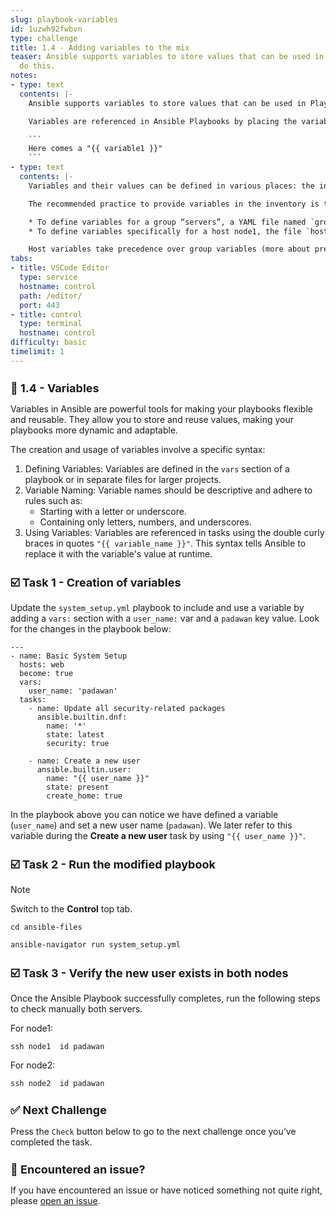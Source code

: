 ```yaml
---
slug: playbook-variables
id: 1uzwh92fwbvn
type: challenge
title: 1.4 - Adding variables to the mix
teaser: Ansible supports variables to store values that can be used in Playbooks.  Let's
  do this.
notes:
- type: text
  contents: |-
    Ansible supports variables to store values that can be used in Playbooks. Variables can be defined in a variety of places and have a clear precedence. Ansible substitutes the variable with its value when a task is executed.

    Variables are referenced in Ansible Playbooks by placing the variable name in double curly braces:

    ```
    Here comes a "{{ variable1 }}"
    ```
- type: text
  contents: |-
    Variables and their values can be defined in various places: the inventory, additional files, on the command line, etc.

    The recommended practice to provide variables in the inventory is to define them in files located in two directories named `host_vars` and `group_vars`:

    * To define variables for a group “servers”, a YAML file named `group_vars/servers.yml` with the variable definitions is created.
    * To define variables specifically for a host node1, the file `host_vars/node1.yml` with the variable definitions is created.

    Host variables take precedence over group variables (more about precedence can be found in the [docs](https://docs.ansible.com/ansible/latest/user_guide/playbooks_variables.html#variable-precedence-where-should-i-put-a-variable)).
tabs:
- title: VSCode Editor
  type: service
  hostname: control
  path: /editor/
  port: 443
- title: control
  type: terminal
  hostname: control
difficulty: basic
timelimit: 1
---
```

👋 1.4 - Variables
===

Variables in Ansible are powerful tools for making your playbooks flexible and reusable. They allow you to store and reuse values, making your playbooks more dynamic and adaptable.

The creation and usage of variables involve a specific syntax:

1.  Defining Variables: Variables are defined in the `vars` section of a playbook or in separate files for larger projects.
2. Variable Naming: Variable names should be descriptive and adhere to rules such as:
    * Starting with a letter or underscore.
    * Containing only letters, numbers, and underscores.
3. Using Variables: Variables are referenced in tasks using the double curly braces in quotes `"{{ variable_name }}"`. This syntax tells Ansible to replace it with the variable's value at runtime.

☑️ Task 1 - Creation of variables
===

Update the `system_setup.yml` playbook to include and use a variable by adding a `vars:` section with a `user_name:` var and a `padawan` key value.
Look for the changes in the playbook below:

```
---
- name: Basic System Setup
  hosts: web
  become: true
  vars:
    user_name: 'padawan'
  tasks:
    - name: Update all security-related packages
      ansible.builtin.dnf:
        name: '*'
        state: latest
        security: true

    - name: Create a new user
      ansible.builtin.user:
        name: "{{ user_name }}"
        state: present
        create_home: true
```

In the playbook above you can notice we have defined a variable (`user_name`) and set a new user name (`padawan`). We later refer to this variable during the **Create a new user** task by using `"{{ user_name }}"`.

☑️ Task 2 - Run the  modified playbook
===

> [!NOTE]
> Switch to the **Control** top tab.

```
cd ansible-files
```
```
ansible-navigator run system_setup.yml
```

☑️ Task 3 - Verify the new user exists in both nodes
===

Once the Ansible Playbook successfully completes, run the following steps to check manually both servers.

For node1:
```
ssh node1  id padawan
```

For node2:
```
ssh node2  id padawan
```


✅ Next Challenge
===
Press the `Check` button below to go to the next challenge once you’ve completed the task.

🐛 Encountered an issue?
====

If you have encountered an issue or have noticed something not quite right, please [open an issue](https://github.com/ansible/instruqt/issues/new?labels=writing-first-playbook&title=Issue+with+Writing+First+Playbook+slug+ID:+playbook-variables&assignees=rlopez133).

<style type="text/css" rel="stylesheet">
  .lightbox {
    display: none;
    position: fixed;
    justify-content: center;
    align-items: center;
    z-index: 999;
    top: 0;
    left: 0;
    right: 0;
    bottom: 0;
    padding: 1rem;
    background: rgba(0, 0, 0, 0.8);
    margin-left: auto;
    margin-right: auto;
    margin-top: auto;
    margin-bottom: auto;
  }
  .lightbox:target {
    display: flex;
  }
  .lightbox img {
    /* max-height: 100% */
    max-width: 60%;
    max-height: 60%;
  }
  img {
    display: block;
    margin-left: auto;
    margin-right: auto;
  }
  h1 {
    font-size: 18px;
  }
    h2 {
    font-size: 16px;
    font-weight: 600
  }
    h3 {
    font-size: 14px;
    font-weight: 600
  }
  p span {
    font-size: 14px;
  }
  ul li span {
    font-size: 14px
  }
</style>
